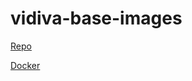 # vidiva-base-images  

[Repo](https://github.com/xdung24/vidiva-base-images)  

[Docker](https://hub.docker.com/repository/docker/xdung24/vidiva-base-images)  
